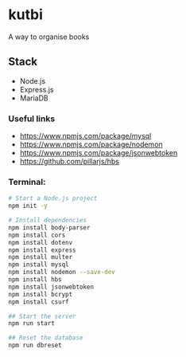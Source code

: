 # kutbi

A way to organise books

## Stack

- Node.js
- Express.js
- MariaDB

### Useful links

- https://www.npmjs.com/package/mysql
- https://www.npmjs.com/package/nodemon
- https://www.npmjs.com/package/jsonwebtoken
- https://github.com/pillarjs/hbs

### Terminal:

```bash
# Start a Node.js project
npm init -y

# Install dependencies
npm install body-parser
npm install cors
npm install dotenv
npm install express
npm install multer
npm install mysql
npm install nodemon --save-dev
npm install hbs
npm install jsonwebtoken
npm install bcrypt
npm install csurf

## Start the server
npm run start

## Reset the database
npm run dbreset
```